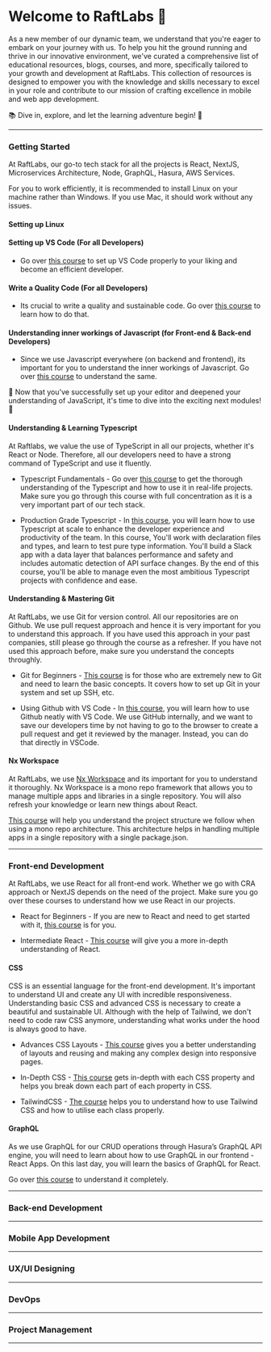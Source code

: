 # Welcome to RaftLabs 🚀

As a new member of our dynamic team, we understand that you're eager to embark on your journey with us. To help you hit the ground running and thrive in our innovative environment, we've curated a comprehensive list of educational resources, blogs, courses, and more, specifically tailored to your growth and development at RaftLabs. This collection of resources is designed to empower you with the knowledge and skills necessary to excel in your role and contribute to our mission of crafting excellence in mobile and web app development.

📚 Dive in, explore, and let the learning adventure begin! 🌟

---

### Getting Started

At RaftLabs, our go-to tech stack for all the projects is React, NextJS, Microservices Architecture, Node, GraphQL, Hasura, AWS Services.

For you to work efficiently, it is recommended to install Linux on your machine rather than Windows. If you use Mac, it should work without any issues.

#### Setting up Linux

#### Setting up VS Code (For all Developers)

- Go over [this course](https://raftmediasystems-my.sharepoint.com/personal/team_raftlabs_co/_layouts/15/onedrive.aspx?id=%2Fpersonal%2Fteam%5Fraftlabs%5Fco%2FDocuments%2FCourses%2FEngineering%2FVSCode%2FFrontend%20Masters%20%2D%20Visual%20Studio%20Code%20Can%20Do%20That%202019%2D10&ga=1) to set up VS Code properly to your liking and become an efficient developer.

#### Write a Quality Code (For all Developers)

- Its crucial to write a quality and sustainable code. Go over [this course](https://raftmediasystems-my.sharepoint.com/personal/team_raftlabs_co/_layouts/15/onedrive.aspx?id=%2Fpersonal%2Fteam%5Fraftlabs%5Fco%2FDocuments%2FCourses%2FEngineering%2FJavaScript%2FFrontend%20Masters%20%2D%20Deep%20JavaScript%20Foundations%2C%20v3%202019%2D4&ga=1) to learn how to do that.

#### Understanding inner workings of Javascript (for Front-end & Back-end Developers)

- Since we use Javascript everywhere (on backend and frontend), its important for you to understand the inner workings of Javascript. Go over [this course](https://raftmediasystems-my.sharepoint.com/personal/team_raftlabs_co/_layouts/15/onedrive.aspx?id=%2Fpersonal%2Fteam%5Fraftlabs%5Fco%2FDocuments%2FCourses%2FEngineering%2FJavaScript%2FFrontend%20Masters%20%2D%20JavaScript%20The%20Hard%20Parts%2C%20v2%202020%2D1&ga=1) to understand the same.

🎉 Now that you've successfully set up your editor and deepened your understanding of JavaScript, it's time to dive into the exciting next modules! 🚀

#### Understanding & Learning Typescript

At Raftlabs, we value the use of TypeScript in all our projects, whether it's React or Node. Therefore, all our developers need to have a strong command of TypeScript and use it fluently.

- Typescript Fundamentals - Go over [this course](https://raftmediasystems-my.sharepoint.com/personal/team_raftlabs_co/_layouts/15/onedrive.aspx?id=%2Fpersonal%2Fteam%5Fraftlabs%5Fco%2FDocuments%2FCourses%2FEngineering%2FTypeScript%2FFrontend%20Masters%20%E2%80%93%20TypeScript%203%20Fundamentals%2C%20v2%202019%2D3&ga=1) to get the thorough understanding of the Typescript and how to use it in real-life projects. Make sure you go through this course with full concentration as it is a very important part of our tech stack.

- Production Grade Typescript - In [this course](https://raftmediasystems-my.sharepoint.com/:f:/g/personal/team_raftlabs_co/EmlRp_ZbCntImRXjK6XncRYBRgUt4H2_c0d82Vo1YeZWJQ?e=xfj3c6), you will learn how to use Typescript at scale to enhance the developer experience and productivity of the team.
  In this course, You'll work with declaration files and types, and learn to test pure type information. You'll build a Slack app with a data layer that balances performance and safety and includes automatic detection of API surface changes. By the end of this course, you'll be able to manage even the most ambitious Typescript projects with confidence and ease.

#### Understanding & Mastering Git

At RaftLabs, we use Git for version control. All our repositories are on Github. We use pull request approach and hence it is very important for you to understand this approach. If you have used this approach in your past companies, still please go through the course as a refresher. If you have not used this approach before, make sure you understand the concepts throughly.

- Git for Beginners - [This course](<https://raftlabs-engineering.notion.site/Frontend-087b37b7edab40469986e6d1bfece1ce#:~:text=Git%20(1%20day)-,Git%20for%20Beginners,-(4%20hours)%20%2D%20This>) is for those who are extremely new to Git and need to learn the basic concepts. It covers how to set up Git in your system and set up SSH, etc.

- Using Github with VS Code - In [this course](https://youtu.be/LdSwWxVzUpo), you will learn how to use Github neatly with VS Code. We use GitHub internally, and we want to save our developers time by not having to go to the browser to create a pull request and get it reviewed by the manager. Instead, you can do that directly in VSCode.

#### Nx Workspace

At RaftLabs, we use [Nx Workspace](https://nx.dev/) and its important for you to understand it thoroughly. Nx Workspace is a mono repo framework that allows you to manage multiple apps and libraries in a single repository. You will also refresh your knowledge or learn new things about React.

[This course](https://youtube.com/playlist?list=PLakNactNC1dH38AfqmwabvOszDmKriGco) will help you understand the project structure we follow when using a mono repo architecture. This architecture helps in handling multiple apps in a single repository with a single package.json.

---

### Front-end Development

At RaftLabs, we use React for all front-end work. Whether we go with CRA approach or NextJS depends on the need of the project. Make sure you go over these courses to understand how we use React in our projects.

- React for Beginners - If you are new to React and need to get started with it, [this course](https://raftmediasystems-my.sharepoint.com/:f:/g/personal/team_raftlabs_co/Eu0QFrnw5t9Fq7_uJfBGPDABEnq0P0q4GlwLf7yOMFUQQg?e=W9Y4O8) is for you.

- Intermediate React - [This course](https://raftmediasystems-my.sharepoint.com/:f:/g/personal/team_raftlabs_co/EqDJFOIeaC5EuEsI27UN6vABtsbpRBz1YMsJOUvWj-jVBA?e=gWVfwb) will give you a more in-depth understanding of React.

#### CSS

CSS is an essential language for the front-end development. It's important to understand UI and create any UI with incredible responsiveness. Understanding basic CSS and advanced CSS is necessary to create a beautiful and sustainable UI. Although with the help of Tailwind, we don't need to code raw CSS anymore, understanding what works under the hood is always good to have.

- Advances CSS Layouts - [This course](https://raftmediasystems-my.sharepoint.com/:f:/g/personal/team_raftlabs_co/Eojprx73I_VGqj8GCWEGeEMBoOeazIUjtNKCnaOUcwDS0Q?e=FuDNyR) gives you a better understanding of layouts and reusing and making any complex design into responsive pages.

- In-Depth CSS - [This course](https://raftmediasystems-my.sharepoint.com/:f:/g/personal/team_raftlabs_co/Eojprx73I_VGqj8GCWEGeEMBoOeazIUjtNKCnaOUcwDS0Q?e=FuDNyR) gets in-depth with each CSS property and helps you break down each part of each property in CSS.

- TailwindCSS - [The course](https://www.youtube.com/playlist?list=PL4cUxeGkcC9gpXORlEHjc5bgnIi5HEGhw) helps you to understand how to use Tailwind CSS and how to utilise each class properly.

#### GraphQL

As we use GraphQL for our CRUD operations through Hasura’s GraphQL API engine, you will need to learn about how to use GraphQL in our frontend - React Apps. On this last day, you will learn the basics of GraphQL for React.

Go over [this course](https://www.youtube.com/playlist?list=PLTRTpHrUcSB9r_B0bI_j_JZMkUMS9Wea-) to understand it completely.

---

### Back-end Development

---

### Mobile App Development

---

### UX/UI Designing

---

### DevOps

---

### Project Management

---
